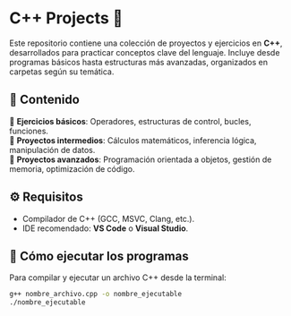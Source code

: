 # C++ Projects 🚀

Este repositorio contiene una colección de proyectos y ejercicios en **C++**, desarrollados para practicar conceptos clave del lenguaje. Incluye desde programas básicos hasta estructuras más avanzadas, organizados en carpetas según su temática.

## 📂 Contenido

🔹 **Ejercicios básicos**: Operadores, estructuras de control, bucles, funciones.  
🔹 **Proyectos intermedios**: Cálculos matemáticos, inferencia lógica, manipulación de datos.  
🔹 **Proyectos avanzados**: Programación orientada a objetos, gestión de memoria, optimización de código.

## ⚙️ Requisitos

- Compilador de C++ (GCC, MSVC, Clang, etc.).
- IDE recomendado: **VS Code** o **Visual Studio**.

## 🚀 Cómo ejecutar los programas

Para compilar y ejecutar un archivo C++ desde la terminal:

```bash
g++ nombre_archivo.cpp -o nombre_ejecutable
./nombre_ejecutable
```
